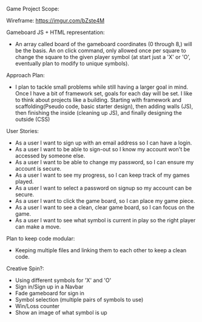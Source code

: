 Game Project Scope:


Wireframe:
https://imgur.com/bZste4M


Gameboard JS + HTML representation:
- An array called board of the gameboard coordinates (0 through 8,) will be the basis. An on click command, only allowed once per square to change the square to the given player symbol (at start just a 'X' or 'O', eventually plan to modify to unique symbols).


Approach Plan:
- I plan to tackle small problems while still having a larger goal in mind. Once I have a bit of framework set, goals for each day will be set. I like to think about projects like a building. Starting with framework and scaffolding(Pseudo code, basic starter design), then adding walls (JS), then finishing the inside (cleaning up JS), and finally designing the outside (CSS)


User Stories:
- As a user I want to sign up with an email address so I can have a login.
- As a user I want to be able to sign-out so I know my account won't be accessed by someone else.
- As a user I want to be able to change my password, so I can ensure my account is secure.
- As a user I want to see my progress, so I can keep track of my games played.
- As a user I want to select a password on signup so my account can be secure.
- As a user I want to click the game board, so I can place my game piece.
- As a user I want to see a clean, clear game board, so I can focus on the game.
- As a user I want to see what symbol is current in play so the right player can make a move.


Plan to keep code modular:
- Keeping multiple files and linking them to each other to keep a clean code.

Creative Spin?:
- Using different symbols for 'X' and 'O'
- Sign in/Sign up in a Navbar
- Fade gameboard for sign in
- Symbol selection (multiple pairs of symbols to use)
- Win/Loss counter
- Show an image of what symbol is up

<!-- ## Structure

### Scripts

Developers should store JavaScript files in [`assets/scripts`](assets/scripts).
The "manifest" or entry-point is
[`assets/scripts/app.js`](assets/scripts/app.js). In general, only
application initialization goes in this file. It's normal for developers to
start putting all code in this file, but encourage them to break out different
responsibilities and use the `require` syntax put references where they're
needed.

### Config

Developers should set `apiUrls.production` and `apiUrls.development` in
[`assets/scripts/config.js`](assets/scripts/config.js).  With
`apiUrls` set, developers may rely on `apiUrl` as the base for API
URLs.

### Styles

Developers should store styles in [`assets/styles`](assets/styles) and load them
from [`assets/styles/index.scss`](assets/styles/index.scss). Bootstrap version 3 is
included in this template.

### Forms and Using `getFormFields`

Developers should use [getFormFields](get-form-fields.md) to retrieve form data
to send to an API.

### Deployment

To deploy a browser-template based SPA, run `grunt deploy`.

## Adding Images

To add images to your project, you must store them in the `public` directory.
To use the image in HTML or CSS, write the path to the image like this:

```html
<img src="public/cat.jpg">
```
or
```css
#my-cool-div {
  background-image: url('public/cat.jpg')
}
```

Note that there's no `./` or `/` in front of `public/filename.jpg`.

## Adding Fonts

To add custom fonts to your app, you can either use a CDN like Google Fonts, or
you can download the fonts and save them in the `public` directory. If you use
the former method, follow the directions on the website providing the fonts.

For local fonts, put the files in `public`, and then import and use them in a
`.scss` file like this:

```scss
@font-face {
  font-family: 'Nature Beauty';
  src: url('public/Nature-Beauty.ttf') format('truetype');
}

.element-with-custom-font {
  font-family: 'Nature Beauty';
}
```

## Tasks

Developers should run these often!

- `grunt nag` or just `grunt`: runs code quality analysis tools on your code
    and complains
- `grunt make-standard`: reformats all your code in the JavaScript Standard Style
- `grunt <server|serve|s>`: generates bundles, watches, and livereloads
- `grunt build`: place bundled styles and scripts where `index.html` can find
    them
- `grunt deploy`: builds and deploys master branch


## Additional Resources

- [Modern Javascript Explained for Dinosaurs](https://medium.com/@peterxjang/modern-javascript-explained-for-dinosaurs-f695e9747b70)
- [Making Sense of Front End Build Tools](https://medium.freecodecamp.org/making-sense-of-front-end-build-tools-3a1b3a87043b)
